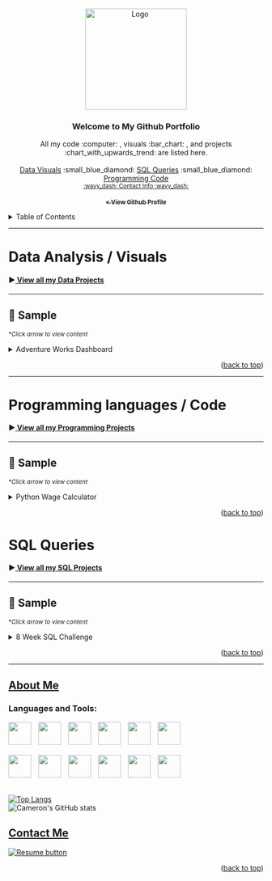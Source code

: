 <a name="readme-top"></a>

<br />
<div align="center">
    <img src="https://avatars.githubusercontent.com/u/121735588?v=4" alt="Logo" width="200" height="200">


  <h3 align="center">Welcome to My Github Portfolio</h3>

  <p align="center">
    All my code :computer: , visuals :bar_chart: , and projects :chart_with_upwards_trend: are listed here.
    <br />
    <br />
    <a href="https://github.com/CameronCSS/Data-Analysis" target="_blank">Data Visuals</a>
    :small_blue_diamond:
    <a href="https://github.com/CameronCSS/SQL-Queries" target="_blank">SQL Queries</a>
    :small_blue_diamond:
    <a href="https://github.com/CameronCSS/Programming-Languages" target="_blank">Programming Code</a>
    <br>
    <sub><a href="https://cameroncss.com/#contact">:wavy_dash: Contact Info :wavy_dash:</a></sub>
<br>
    <br>
<a href="https://github.com/CameronCSS"><strong><sub>« View Github Profile</sub></strong></a>
  </p>
</div>


<!-- TABLE OF CONTENTS -->
<details>
  <summary>Table of Contents</summary>
    <ul>
    <li><a href="#Data-Analysis">Data Analysis / Visuals</a></li>
    <ul><li>Analysis Experience</li></ul>
    <ul><li>Sales Report Visualization sample</li></ul>
    <br>
    <li><a href="#SQL-Queries">SQL Queries</a></li>
    <ul><li>SQL Experience</li></ul>
    <ul><li>SQL Query Sample</li></ul>
    <br>
    <li><a href="#Programming">Programming languages / Code</a></li>
    <ul><li>Programming Experience</li></ul>
    <ul><li>Python code sample</li></ul>
    <br>
    <li><a href="https://cameroncss.com/#about">About Me</a></li>
    <li><a href="https://cameroncss.com/#contact">Contact</a></li>
    <li><a href="https://docs.google.com/document/d/1idTVL4nRGOejqW6EkpfhsD-dNQRLzmX08y5hI3TYLns/edit?usp=sharing">Resume</a></li>
    </ul>
</details>

----
<a name="Data-Analysis"></a>
# Data Analysis / Visuals

#### :arrow_forward:<a href="https://github.com/CameronCSS/Data-Analysis"> View all my Data Projects</a>

----

## :small_red_triangle_down: Sample

<sub>**Click arrow to view content*</sub>

<details>
<summary>Adventure Works Dashboard</summary>
	<br>
  :small_blue_diamond: Created a dashboard for a fictional manager using the Adventure Works sample database, which involved restoring the database, identifying data needs, cleaning and transforming the data, and importing it into Power BI.
<br>
<br>I broke down the entire process of building the Dashboard from scratch by restoring the database, identifying data needs, cleaning and transforming the data, building the dashboard with a pleasing number of visuals, and publishing the final product to Power BI services.
<br>
<br>
:arrow_right: View the <a href ="https://github.com/CameronCSS/Data-Analysis/blob/main/Power-BI-Dashboards">Full Process Breakdown</a>
    <br>
    <br>
:arrow_right: View the <a href ="https://app.powerbi.com/reportEmbed?reportId=b0fcfc95-aa85-4802-b47f-7e0fb300a481&autoAuth=true&ctid=ac060c52-a55a-40ca-9f98-cef91bfc7881">Sales Report</a> on Power BI Web services. <sub><sup>*You will need to sign in to Power BI</sub></sup>
<br>
  :heavy_minus_sign: 
  <br>
  [Dashboard Preview] :arrow_heading_down:
  <br>
  <br>
  
  ![image](https://user-images.githubusercontent.com/121735588/216891607-ff81e7a6-bf0b-4e6a-9531-7898513d155d.png)


</details>
	
<p align="right">(<a href="#readme-top">back to top</a>)</p>
    
----
 <a name="Programming"></a>  
# Programming languages / Code

#### :arrow_forward:<a href="https://github.com/CameronCSS/Programming-Languages"> View all my Programming Projects</a>

----

## :small_red_triangle_down: Sample
<sub>**Click arrow to view content*</sub>	
<details>
<br>
<summary>Python Wage Calculator</summary>

:small_blue_diamond: A Simple Python code that Creates a UI and then calculates your Wages/Bills
	
_Full project_ :arrow_right: <a href="https://github.com/CameronCSS/Programming-Languages/tree/main/Python%20Wage%20Calculator" target="new">Python Wage Calculator</a>


[ Demonstration ] :arrow_heading_down:
 <br>
 <br>


![wage-calculator (3)](https://user-images.githubusercontent.com/121735588/211175350-f105e7f0-e049-4288-925c-4c9c8fa92d97.gif)


</details>

<p align="right">(<a href="#readme-top">back to top</a>)</p>


<a name="SQL-Queries"></a>
# SQL Queries
	

#### :arrow_forward:<a href="https://github.com/CameronCSS/SQL-Queries"> View all my SQL Projects</a>


----

## :small_red_triangle_down: Sample

<sub>**Click arrow to view content*</sub>

<details> 
<summary>8 Week SQL Challenge</summary>
	<br>
	
:small_blue_diamond: Complete list of Complex SQL queries to solve challenge questions for Week #1.
	
<br>
	
_Full project_ :arrow_right:
<a href="https://github.com/CameronCSS/SQL-Queries/tree/main/8%20Week%20SQL%20Challenge%20%23%201" target="new">_"8 Week SQL Challenge #1"_</a>
	
<br>
	
[Preview] :arrow_heading_down:

#### The Question
```
In the first week after a customer joins 
the member points program (including their join date) 
they earn 2x points on all items, not just sushi - 
how many points do customer A and B have at the end of January?
```

#### SQL Query
```sql
WITH dates AS 
(
 SELECT *, 
  DATEADD(DAY, 6, join_date) AS valid_date, 
  EOMONTH('2021-01-31') AS last_day
 FROM members
),
purchases AS (
  SELECT sales.customer_id, menu.product_name, menu.price, sales.order_date,
         members.join_date,
         (CASE
         WHEN menu.product_name = 'sushi' THEN 2 * menu.price
         WHEN sales.order_date BETWEEN members.join_date AND dates.valid_date THEN menu.price * 2
            ELSE menu.price
          END) * 10 AS points
  FROM sales
  JOIN menu ON sales.product_id = menu.product_id
  JOIN members ON sales.customer_id = members.customer_id
  JOIN dates ON members.customer_id = dates.customer_id
)
SELECT purchases.customer_id, SUM(points) as total_points
FROM purchases
JOIN dates ON purchases.customer_id = dates.customer_id
WHERE order_date < dates.last_day
GROUP BY purchases.customer_id;
```

</details>

<p align="right">(<a href="#readme-top">back to top</a>)</p>


    
  -------
  
<a name="About"></a>  
## <a href="https://cameroncss.com/#about">About Me</a>


<h3 align="left">Languages and Tools:</h3>

<div>
<img height="45" width="45" style="padding-right: 10px" src="https://cdn.simpleicons.org/MySQL" />
<img height="45" width="45" style="padding-right: 10px" src="https://cdn.simpleicons.org/Python/FFA800" />
<img height="45" width="45" style="padding-right: 10px" src="https://cdn.simpleicons.org/Tableau" />
<img height="45" width="45" style="padding-right: 10px" src="https://cdn.simpleicons.org/Powerbi" />
<img height="45" width="45" style="padding-right: 10px" src="https://cdn.simpleicons.org/MicrosoftExcel" />
<img height="45" width="45" style="padding-right: 10px" src="https://cdn.simpleicons.org/r" />
<br>
<br>
<img height="45" width="45" style="padding-right: 10px" src="https://cdn.simpleicons.org/JavaScript" />
<img height="45" width="45" style="padding-right: 10px" src="https://cdn.simpleicons.org/blender" />
<img height="45" width="45" style="padding-right: 10px" src="https://cdn.simpleicons.org/react" />
<img height="45" width="45" style="padding-right: 10px" src="https://cdn.simpleicons.org/VisualStudio" />
<img height="45" width="45" style="padding-right: 10px" src="https://cdn.simpleicons.org/github/lightgray" />
<img height="45" width="45" style="padding-right: 10px" src="https://cdn.simpleicons.org/adobephotoshop" />
</div>

<br>

[![Top Langs](https://github-readme-stats.vercel.app/api/top-langs/?username=CameronCSS&layout=compact&theme=transparent&langs_count=6)](https://cameroncss.com)
<br>
![Cameron's GitHub stats](https://github-readme-stats.vercel.app/api?username=CameronCSS&show_icons=true&theme=transparent&hide=issues,contribs)

<a name="Contact"></a> 
## <a href="https://cameroncss.com/#contact">Contact Me</a>

  </table>
  <p style="margin-left: auto;">
    <a href="https://docs.google.com/document/d/1idTVL4nRGOejqW6EkpfhsD-dNQRLzmX08y5hI3TYLns/edit?usp=sharing" target="_blank" rel="noopener noreferrer">
      <img src="https://user-images.githubusercontent.com/121735588/215364205-abdfc0ac-53db-4733-8d43-b57c1bafb802.png" alt="Resume button">
    </a>
  </p>
</div>


<p align="right">(<a href="#readme-top">back to top</a>)</p>
